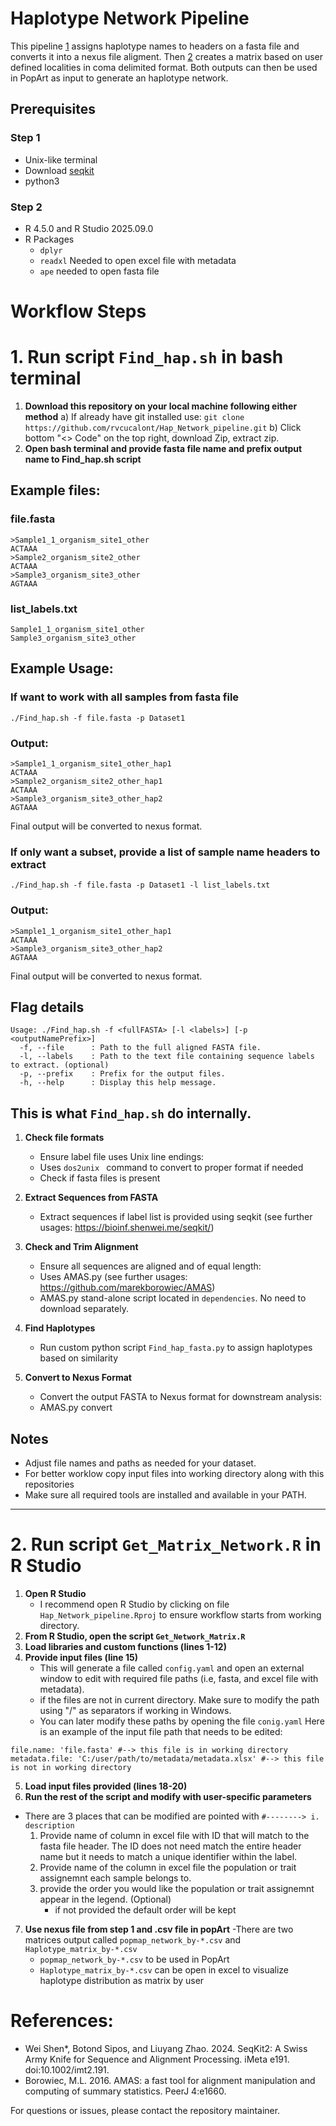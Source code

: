 # Haplotype Network Pipeline
This pipeline [1](#1-run-script-find_hapsh-in-bash-terminal) assigns haplotype names to headers on a fasta file and converts it into a nexus file aligment. Then [2](#2-run-script-get_matrix_networkr-in-r-studio) creates a matrix based on user defined localities in coma delimited format. Both outputs can then be used in PopArt as input to generate an haplotype network. 

## Prerequisites
### Step 1
- Unix-like terminal
- Download [seqkit](https://bioinf.shenwei.me/seqkit/)
- python3
### Step 2
- R 4.5.0 and R Studio 2025.09.0
- R Packages
   - `dplyr`
   - `readxl` Needed to open excel file with metadata
   - `ape` needed to open fasta file
# Workflow Steps
# 1. Run script `Find_hap.sh` in bash terminal
1. **Download this repository on your local machine following either method**
   a) If already have git installed use: `git clone https://github.com/rvcucalont/Hap_Network_pipeline.git`
   b) Click bottom "<> Code" on the top right, download Zip, extract zip. 
2. **Open bash terminal and provide fasta file name and prefix output name to Find_hap.sh script**
## Example files:
### file.fasta
```
>Sample1_1_organism_site1_other
ACTAAA
>Sample2_organism_site2_other
ACTAAA
>Sample3_organism_site3_other
AGTAAA
```
### list_labels.txt
```
Sample1_1_organism_site1_other
Sample3_organism_site3_other
```
## Example Usage:
### If want to work with all samples from fasta file
```
./Find_hap.sh -f file.fasta -p Dataset1
```
### Output:
```
>Sample1_1_organism_site1_other_hap1
ACTAAA
>Sample2_organism_site2_other_hap1
ACTAAA
>Sample3_organism_site3_other_hap2
AGTAAA
```
Final output will be converted to nexus format.

### If only want a subset, provide a list of sample name headers to extract 
```
./Find_hap.sh -f file.fasta -p Dataset1 -l list_labels.txt
```
### Output:
```
>Sample1_1_organism_site1_other_hap1
ACTAAA
>Sample3_organism_site3_other_hap2
AGTAAA
```
Final output will be converted to nexus format.
## Flag details
```
Usage: ./Find_hap.sh -f <fullFASTA> [-l <labels>] [-p <outputNamePrefix>]
  -f, --file      : Path to the full aligned FASTA file.
  -l, --labels    : Path to the text file containing sequence labels to extract. (optional)
  -p, --prefix    : Prefix for the output files.
  -h, --help      : Display this help message.
```

## This is what `Find_hap.sh` do internally.
1. **Check file formats**
   - Ensure label file uses Unix line endings:
   - Uses `dos2unix ` command to convert to proper format if needed
   - Check if fasta files is present

2. **Extract Sequences from FASTA**
   - Extract sequences if label list is provided using seqkit (see further usages: https://bioinf.shenwei.me/seqkit/) 

3. **Check and Trim Alignment**
   - Ensure all sequences are aligned and of equal length:
   - Uses AMAS.py (see further usages: https://github.com/marekborowiec/AMAS)
   - AMAS.py stand-alone script located in `dependencies`. No need to download separately.

4. **Find Haplotypes**
   - Run custom python script `Find_hap_fasta.py` to assign haplotypes based on similarity

5. **Convert to Nexus Format**
   - Convert the output FASTA to Nexus format for downstream analysis:
   - AMAS.py convert

## Notes
- Adjust file names and paths as needed for your dataset.
- For better worklow copy input files into working directory along with this repositories
- Make sure all required tools are installed and available in your PATH.

---

# 2. Run script `Get_Matrix_Network.R` in R Studio

1. **Open R Studio**
   - I recommend open R Studio by clicking on file `Hap_Network_pipeline.Rproj` to ensure workflow starts from working directory.
2. **From R Studio, open the script `Get_Network_Matrix.R`**
3. **Load libraries and custom functions (lines 1-12)**
4. **Provide input files (line 15)**
   - This will generate a file called `config.yaml` and open an external window to edit with required file paths (i.e, fasta, and excel file with metadata).
   - if the files are not in current directory. Make sure to modify the path using "/" as separators if working in Windows.
   - You can later modify these paths by opening the file `conig.yaml`
Here is an example of the input file path that needs to be edited:
```
file.name: 'file.fasta' #--> this file is in working directory
metadata.file: 'C:/user/path/to/metadata/metadata.xlsx' #--> this file is not in working directory

```
5. **Load input files provided (lines 18-20)**
6. **Run the rest of the script and modify with user-specific parameters**
- There are 3 places that can be modified are pointed with `#--------> i. description`
   1) Provide name of column in excel file with ID that will match to the fasta file header. The ID does not need match the entire header name but it needs to match a unique identifier within the label.
   2) Provide name of the column in excel file the population or trait assignemnt each sample belongs to.
   3) provide the order you would like the population or trait assignemnt appear in the legend. (Optional)
      - if not provided the default order will be kept
7. **Use nexus file from step 1 and .csv file in popArt**
   -There are two matrices output called `popmap_network_by-*.csv` and `Haplotype_matrix_by-*.csv`
   - `popmap_network_by-*.csv` to be used in PopArt
   - `Haplotype_matrix_by-*.csv` can be open in excel to visualize haplotype distribution as matrix by user


# References:
- Wei Shen*, Botond Sipos, and Liuyang Zhao. 2024. SeqKit2: A Swiss Army Knife for Sequence and Alignment Processing. iMeta e191. doi:10.1002/imt2.191.
- Borowiec, M.L. 2016. AMAS: a fast tool for alignment manipulation and computing of summary statistics. PeerJ 4:e1660.

For questions or issues, please contact the repository maintainer.
